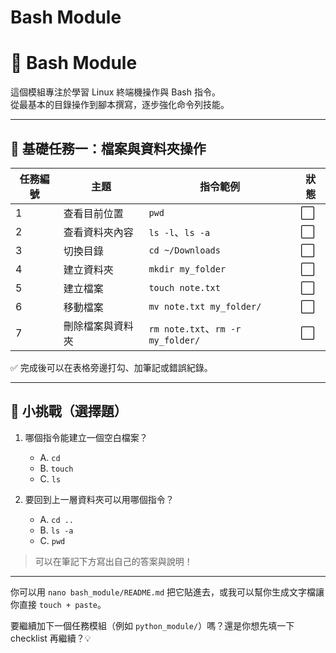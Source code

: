 # Bash Module
# 🐚 Bash Module

這個模組專注於學習 Linux 終端機操作與 Bash 指令。  
從最基本的目錄操作到腳本撰寫，逐步強化命令列技能。

---

## 📌 基礎任務一：檔案與資料夾操作

| 任務編號 | 主題             | 指令範例                       | 狀態 |
|----------|------------------|--------------------------------|------|
| 1        | 查看目前位置     | `pwd`                          | ⬜️   |
| 2        | 查看資料夾內容   | `ls -l`、`ls -a`               | ⬜️   |
| 3        | 切換目錄         | `cd ~/Downloads`              | ⬜️   |
| 4        | 建立資料夾       | `mkdir my_folder`             | ⬜️   |
| 5        | 建立檔案         | `touch note.txt`              | ⬜️   |
| 6        | 移動檔案         | `mv note.txt my_folder/`      | ⬜️   |
| 7        | 刪除檔案與資料夾 | `rm note.txt`、`rm -r my_folder/` | ⬜️   |

✅ 完成後可以在表格旁邊打勾、加筆記或錯誤紀錄。

---

## 🧠 小挑戰（選擇題）

1. 哪個指令能建立一個空白檔案？
   - A. `cd`  
   - B. `touch`  
   - C. `ls`

2. 要回到上一層資料夾可以用哪個指令？
   - A. `cd ..`  
   - B. `ls -a`  
   - C. `pwd`

> 可以在筆記下方寫出自己的答案與說明！

---

你可以用 `nano bash_module/README.md` 把它貼進去，或我可以幫你生成文字檔讓你直接 `touch + paste`。

要繼續加下一個任務模組（例如 `python_module/`）嗎？還是你想先填一下 checklist 再繼續？💡

